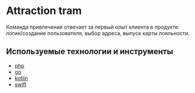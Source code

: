 # Attraction tram

Команда привлечения отвечает за первый опыт клиента в продукте: логин/создание пользователя, выбор адреса, выпуск карты лояльности.


## Используемые технологии и инструменты

* [php](tech/php.md)
* [go](tech/go.md)
* [kotlin](tech/kotlin.md)
* [swift](tech/swift.md)
